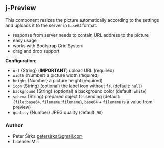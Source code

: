 ﻿## j-Preview

This component resizes the picture automatically according to the settings and uploads it to the server in `base64` format.

- response from server needs to contain URL address to the picture
- easy usage
- works with Bootstrap Grid System
- drag and drop support

__Configuration__:

- `url` {String} (__IMPORTANT__) upload URL (required)
- `width` {Number} a picture width (required)
- `height` {Number} a picture height (required)
- `icon` {String} (optional) the label icon without `fa`, (default: `null`)
- `background` {String} (optional) a background color (default: `white`)
- `schema` {String} prepared object for sending (default: `{file:base64,filename:filename}`, `base64` + `filename` is a value from preview)
- `quality` {Number} JPEG quality (default: `90`)

### Author

- Peter Širka <petersirka@gmail.com>
- License: MIT
